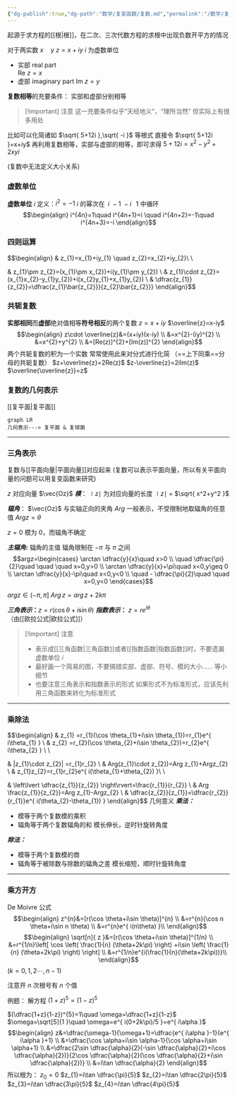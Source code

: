 ```yaml
---
{"dg-publish":true,"dg-path":"数学/复变函数/复数.md","permalink":"/数学/复变函数/复数/","dgPassFrontmatter":true,"noteIcon":"","created":"2024-05-21T15:20:28.114+08:00","updated":"2024-05-29T14:47:30.766+08:00"}
---
```


起源于求方程的[[根\|根]]，在二次、三次代数方程的求根中出现负数开平方的情况
 
对于两实数 $x\quad y$
$z=x+iy$
$i$  为虚数单位
- 实部  real part  
	$\mathrm{Re}$ $z=x$    
- 虚部 imaginary part
	$\mathrm{Im}$ $z=y$      

**复数相等**的充要条件：
实部和虚部分别相等
>[!important] 注意
>这一充要条件似乎“天经地义”，“理所当然”
>但实际上有很多用处

比如可以化简诸如 $\sqrt{ 5+12i },\sqrt{ -i }$ 等根式
直接令 $\sqrt{ 5+12i }=x+iy$
再利用复数相等，实部与虚部的相等，即可求得
$5+12i=x^{2}-y^{2}+2xyi$


(复数中无法定义大小关系)

### 虚数单位
**虚数单位** $i$
定义：$i^2 = -1$
$i$   的幂次在 $\; i \: -1\: -i\;\;\;1$  中循环
$$\begin{align}
i^{4n}=1\quad i^{4n+1}=i \quad i^{4n+2}=-1\quad i^{4n+3}=-i
\end{align}$$

### 四则运算
$$\begin{align} 
 & z_{1}=x_{1}+iy_{1} \quad z_{2}=x_{2}+iy_{2}\\ \\

 & z_{1}\pm z_{2}=(x_{1}\pm x_{2})+i(y_{1}\pm y_{2}) \\
 & z_{1}\cdot z_{2}=(x_{1}x_{2}-y_{1}y_{2})+i(x_{2}y_{1}+x_{1}y_{2}) \\
 & \dfrac{z_{1}}{z_{2}}=\dfrac{z_{1}\bar{z_{2}}}{z_{2}\bar{z_{2}}}
\end{align}$$

### 共轭复数
**实部相同**而**虚部**绝对值相等**符号相反**的两个复数
$z=x+iy$
$\overline{z}=x-iy$
$$\begin{align}
z\cdot \overline{z}&=(x+iy)(x-iy) \\
&=x^{2}-(iy)^{2} \\
&=x^{2}+y^{2}   \\
&=[Re(z)]^{2}+[Im(z)]^{2}
\end{align}$$
 两个共轭复数的积为一个实数
 常常使用此来对分式进行化简
 （==上下同乘==分母的共轭复数）
 $z+\overline{z}=2Re(z)$
 $z-\overline{z}=2iIm(z)$
 $\overline{\overline{z}}=z$
 
### 复数的几何表示
[[复平面\|复平面]]

```mermaid
graph LR
几何表示---> 复平面 & 复球面
```

***
### 三角表示
复数与[[平面向量\|平面向量]]对应起来 
(复数可以表示平面向量，所以有关平面向量的问题可以用复变函数来研究)

$z$ 对应向量 $\vec{Oz}$
***模***： $\mid z\mid$ 为对应向量的长度
 $\mid z\mid$ = $\sqrt{ x^2+y^2 }$
 
***辐角***： $\vec{Oz}$ 与实轴正向的夹角
$Arg$ 一般表示，不受限制地取辐角的任意值
$Arg z=\theta$  

$z=0$ 模为 0，而辐角不确定

***主辐角:***  辐角的主值
辐角限制在 $-\pi$ 与 $\pi$ 之间
$$argz=\begin{cases}
\arctan \dfrac{y}{x}\quad x>0 \\
\quad \dfrac{\pi}{2}\quad \quad \quad x=0,y>0 \\
\arctan \dfrac{y}{x}+\pi\quad x<0,y\geq 0 \\
\arctan \dfrac{y}{x}-\pi\quad x<0,y<0 \\
\quad - \dfrac{\pi}{2}\quad \quad x=0,y<0
\end{cases}$$

$arg z \in(-\pi,\pi]$
$Arg\,z =arg\,z+2k \pi$ 

***三角表示*：**$z=r(\cos \theta+i\sin\theta)$
***指数表示*：** $z=re^{i\theta}$    （由[[欧拉公式\|欧拉公式]]）

>[!important] 注意
>- 表示成[[三角函数\|三角函数]]或者[[指数函数\|指数函数]]时，不要遗漏虚数单位 $i$
>- 最好画一个简易的图，不要搞错实部、虚部、符号、模的大小...... 等小细节
>- 也要注意三角表示和指数表示的形式
>	如果形式不为标准形式，应该先利用三角函数来转化为标准形式

***
### 乘除法
$$\begin{align}
 & z_{1} =r_{1}(\cos \theta_{1}+i\sin \theta_{1})=r_{1}e^{ i\theta_{1} } \\
 & z_{2} =r_{2}(\cos \theta_{2}+i\sin \theta_{2})=r_{2}e^{ i\theta_{2} }  \\ \\

 & |z_{1}\cdot z_{2}| =r_{1}r_{2} \\
 & Arg(z_{1}\cdot z_{2})=Arg z_{1}+Argz_{2}  \\
 & z_{1}z_{2}=r_{1}r_{2}e^{ i(\theta_{1}+\theta_{2}) }\\ \\

 & \left\lvert  \dfrac{z_{1}}{z_{2}} \right\rvert=\frac{r_{1}}{r_{2}} \\
 & Arg \frac{z_{1}}{z_{2}}=Arg z_{1}-Argz_{2}  \\
 & \dfrac{z_{2}}{z_{1}}=\dfrac{r_{2}}{r_{1}}e^{ i(\theta_{2}-\theta_{1}) }
\end{align}$$
几何意义
***乘法：***
- 模等于两个复数模的乘积
- 辐角等于两个复数辐角的和
模长伸长，逆时针旋转角度

***除法：***
- 模等于两个复数模的商
- 辐角等于被除数与除数的辐角之差
模长缩短，顺时针旋转角度
***
### 乘方开方
De Moivre 公式
$$\begin{align}
z^{n}&=[r(\cos \theta+i\sin \theta)]^{n} \\
&=r^{n}(\cos n \theta+i\sin n \theta)  \\
&=r^{n}e^{ i(n\theta) }\\
\end{align}$$
$$\begin{align}
\sqrt[n]{ z }&=[r(\cos \theta+i\sin \theta)]^{1/n} \\
&=r^{1/n}\left[ \cos \left( \frac{1}{n} (\theta+2k\pi) \right) +i\sin \left( \frac{1}{n} (\theta+2k\pi) \right) \right] \\
&=r^{1/n}e^{i(\frac{1}{n}(\theta+2k\pi))}\\
\end{align}$$
$(k=0,1,2\cdots,n-1)$

注意开 $n$ 次根号有 $n$ 个值

例题：
解方程 $(1+z)^{5}=(1-z)^{5}$

$(\dfrac{1+z}{1-z})^{5}=1\quad \omega=\dfrac{1+z}{1-z}$
$\omega=\sqrt[5]{1  }\quad \omega=e^{ i(0+2k\pi)/5 }=e^{ i\alpha }$
$$\begin{align}
z&=\dfrac{\omega-1}{\omega+1}=\dfrac{e^{ i\alpha }-1}{e^{ i\alpha }+1} \\
&=\dfrac{\cos \alpha+i\sin \alpha-1}{\cos \alpha+i\sin \alpha+1} \\
&=\dfrac{2\sin \dfrac{\alpha}{2}(-\sin \dfrac{\alpha}{2}+i\cos \dfrac{\alpha}{2})}{2\cos \dfrac{\alpha}{2}(\cos \dfrac{\alpha}{2}+i\sin \dfrac{\alpha}{2})} \\
&=i\tan \dfrac{\alpha}{2}
\end{align}$$
所以根为：
$z_{0}=0$
$z_{1}=i\tan \dfrac{\pi}{5}$
$z_{2}=i\tan \dfrac{2\pi}{5}$
$z_{3}=i\tan \dfrac{3\pi}{5}$
$z_{4}=i\tan \dfrac{4\pi}{5}$
